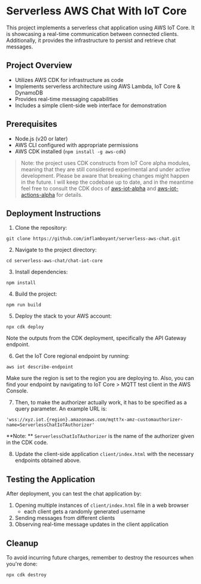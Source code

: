 # Serverless AWS Chat With IoT Core

This project implements a serverless chat application using AWS IoT Core. It is showcasing a real-time communication between connected clients.
Additionally, it provides the infrastructure to persist and retrieve chat messages.

## Project Overview

- Utilizes AWS CDK for infrastructure as code
- Implements serverless architecture using AWS Lambda, IoT Core & DynamoDB
- Provides real-time messaging capabilities
- Includes a simple client-side web interface for demonstration

## Prerequisites

- Node.js (v20 or later)
- AWS CLI configured with appropriate permissions
- AWS CDK installed (`npm install -g aws-cdk`)

> Note: the project uses CDK constructs from IoT Core alpha modules, meaning that they are still considered experimental and under active development.
Please be aware that breaking changes might happen in the future. I will keep the codebase up to date, and in the meantime
feel free to consult the CDK docs of [aws-iot-alpha](https://docs.aws.amazon.com/cdk/api/v2/docs/aws-iot-alpha-readme.html)
and [aws-iot-actions-alpha](https://docs.aws.amazon.com/cdk/api/v2/docs/aws-iot-actions-alpha-readme.html) for details.

## Deployment Instructions

1. Clone the repository:
```shell
git clone https://github.com/imflamboyant/serverless-aws-chat.git
```

2. Navigate to the project directory:
```shell
cd serverless-aws-chat/chat-iot-core
```

3. Install dependencies:
```shell
npm install
```

4. Build the project:
```shell
npm run build
```

5. Deploy the stack to your AWS account:
```shell
npx cdk deploy
```
Note the outputs from the CDK deployment, specifically the API Gateway endpoint.

6. Get the IoT Core regional endpoint by running:
```shell
aws iot describe-endpoint
```
Make sure the region is set to the region you are deploying to. Also, you can find your endpoint by navigating to IoT Core > MQTT test client in the AWS Console.

7. Then, to make the authorizer actually work, it has to be specified as a query parameter. An example URL is:
```shell
'wss://xyz.iot.{region}.amazonaws.com/mqtt?x-amz-customauthorizer-name=ServerlessChatIoTAuthorizer'
```

**Note: ** `ServerlessChatIoTAuthorizer` is the name of the authorizer given in the CDK code.

8. Update the client-side application `client/index.html` with the necessary endpoints obtained above.

## Testing the Application

After deployment, you can test the chat application by:

1. Opening multiple instances of `client/index.html` file in a web browser
    - each client gets a randomly generated username
2. Sending messages from different clients
3. Observing real-time message updates in the client application

## Cleanup

To avoid incurring future charges, remember to destroy the resources when you're done:
```shell
npx cdk destroy
```
